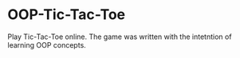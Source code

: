 # OOP-Tic-Tac-Toe
Play Tic-Tac-Toe online. The game was written with the intetntion of learning OOP concepts.

